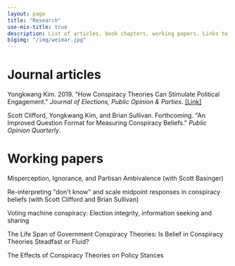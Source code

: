 ```yaml
---
layout: page
title: "Research"
use-mix-title: true
description: List of articles, book chapters, working papers. Links to abstracts, Google Scholar, replication files, and Publons.
bigimg: "/img/weimar.jpg"
---
```

# Journal articles

Yongkwang Kim. 2019. "How Conspiracy Theories Can Stimulate Political Engagement." *Journal of Elections, Public Opinion & Parties*. 
[[Link]](https://doi.org/10.1080/17457289.2019.1651321)

Scott Clifford, Yongkwang Kim, and Brian Sullivan. Forthcoming. "An Improved Question Format for Measuring Conspiracy Beliefs." *Public Opinion Quarterly*. 

# Working papers

Misperception, Ignorance, and Partisan Ambivalence (with Scott Basinger)

Re-interpreting "don't know" and scale midpoint responses in conspiracy beliefs (with Scott Clifford and Brian Sullivan)

Voting machine conspiracy: Election integrity, information seeking and sharing

The Life Span of Government Conspiracy Theories: Is Belief in Conspiracy Theories Steadfast or Fluid?

The Effects of Conspiracy Theories on Policy Stances

